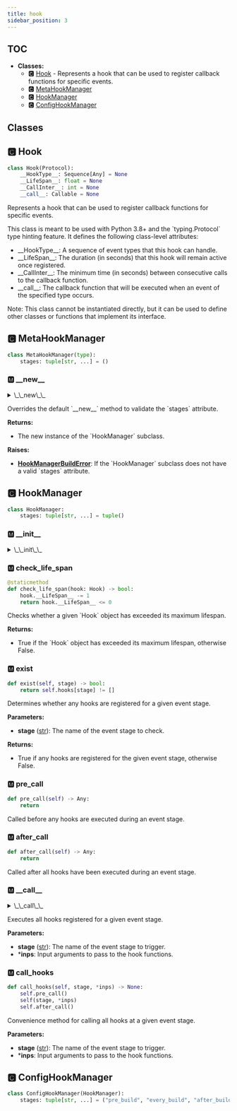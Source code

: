 ```yaml
---
title: hook
sidebar_position: 3
---
```


## TOC

- **Classes:**
  - 🅲 [Hook](#🅲-hook) - Represents a hook that can be used to register callback functions for specific events.
  - 🅲 [MetaHookManager](#🅲-metahookmanager)
  - 🅲 [HookManager](#🅲-hookmanager)
  - 🅲 [ConfigHookManager](#🅲-confighookmanager)

## Classes

## 🅲 Hook

```python
class Hook(Protocol):
    __HookType__: Sequence[Any] = None
    __LifeSpan__: float = None
    __CallInter__: int = None
    __call__: Callable = None
```

Represents a hook that can be used to register callback functions for specific events.

This class is meant to be used with Python 3.8\+ and the \`typing.Protocol\` type hinting feature.
It defines the following class-level attributes:

- \_\_HookType\_\_: A sequence of event types that this hook can handle.
- \_\_LifeSpan\_\_: The duration \(in seconds\) that this hook will remain active once registered.
- \_\_CallInter\_\_: The minimum time \(in seconds\) between consecutive calls to the callback
    function.
- \_\_call\_\_: The callback function that will be executed when an event of the specified type
    occurs.

Note: This class cannot be instantiated directly, but it can be used to define other classes
    or functions that implement its interface.
## 🅲 MetaHookManager

```python
class MetaHookManager(type):
    stages: tuple[str, ...] = ()
```


### 🅼 \_\_new\_\_

<details>

<summary>\_\_new\_\_</summary>
```python
def __new__(cls, name, bases, attrs):
    inst = type.__new__(cls, name, bases, attrs)
    stages = inst.stages
    if inst.__name__ != "HookManager" and not stages:
        raise HookManagerBuildError(
            f"The hook manager `{inst.__name__}` must have valid stages"
        )
    return inst
```

</details>


Overrides the default \`\_\_new\_\_\` method to validate the \`stages\` attribute.

**Returns:**

- The new instance of the \`HookManager\` subclass.

**Raises:**

- **[HookManagerBuildError](../-exceptions#🅲-hookmanagerbuilderror)**: If the \`HookManager\` subclass does not have
a valid \`stages\` attribute.
## 🅲 HookManager

```python
class HookManager:
    stages: tuple[str, ...] = tuple()
```


### 🅼 \_\_init\_\_

<details>

<summary>\_\_init\_\_</summary>
```python
def __init__(self, hooks: Sequence[Hook]) -> None:
    assert isinstance(hooks, Sequence)
    __error_msg = "The hook `{}` must have a valid `{}`, got {}"
    for h in hooks:
        if not hasattr(h, "__HookType__") or h.__HookType__ not in self.stages:
            raise HookBuildError(
                __error_msg.format(
                    h.__class__.__name__, "__HookType__", h.__HookType__
                )
            )
        if not hasattr(h, "__LifeSpan__") or h.__LifeSpan__ <= 0:
            raise HookBuildError(
                __error_msg.format(
                    h.__class__.__name__, "__LifeSpan__", h.__LifeSpan__
                )
            )
        if not hasattr(h, "__CallInter__") or h.__CallInter__ <= 0:
            raise HookBuildError(
                __error_msg.format(
                    h.__class__.__name__, "__CallInter__", h.__CallInter__
                )
            )
    self.hooks = defaultdict(list)
    self.calls: dict[str, int] = defaultdict(int)
    for h in hooks:
        self.hooks[h.__HookType__].append(h)
```

</details>

### 🅼 check\_life\_span

```python
@staticmethod
def check_life_span(hook: Hook) -> bool:
    hook.__LifeSpan__ -= 1
    return hook.__LifeSpan__ <= 0
```

Checks whether a given \`Hook\` object has exceeded its maximum lifespan.

**Returns:**

- True if the \`Hook\` object has exceeded its maximum lifespan, otherwise False.
### 🅼 exist

```python
def exist(self, stage) -> bool:
    return self.hooks[stage] != []
```

Determines whether any hooks are registered for a given event stage.

**Parameters:**

- **stage** ([str](https://docs.python.org/3/library/stdtypes.html#text-sequence-type-str)): The name of the event stage to check.

**Returns:**

- True if any hooks are registered for the given event stage, otherwise False.
### 🅼 pre\_call

```python
def pre_call(self) -> Any:
    return
```

Called before any hooks are executed during an event stage.
### 🅼 after\_call

```python
def after_call(self) -> Any:
    return
```

Called after all hooks have been executed during an event stage.
### 🅼 \_\_call\_\_

<details>

<summary>\_\_call\_\_</summary>
```python
def __call__(self, stage, *inps) -> None:
    dead_hook_idx: list[int] = []
    calls = self.calls[stage]
    for idx, hook in enumerate(self.hooks[stage]):
        if calls % hook.__CallInter__ == 0:
            res = hook(*inps)
            if res and self.check_life_span(hook):
                dead_hook_idx.append(idx - len(dead_hook_idx))
    for idx in dead_hook_idx:
        self.hooks[stage].pop(idx)
    self.calls[stage] = calls + 1
```

</details>


Executes all hooks registered for a given event stage.

**Parameters:**

- **stage** ([str](https://docs.python.org/3/library/stdtypes.html#text-sequence-type-str)): The name of the event stage to trigger.
- ***inps**: Input arguments to pass to the hook functions.
### 🅼 call\_hooks

```python
def call_hooks(self, stage, *inps) -> None:
    self.pre_call()
    self(stage, *inps)
    self.after_call()
```

Convenience method for calling all hooks at a given event stage.

**Parameters:**

- **stage** ([str](https://docs.python.org/3/library/stdtypes.html#text-sequence-type-str)): The name of the event stage to trigger.
- ***inps**: Input arguments to pass to the hook functions.
## 🅲 ConfigHookManager

```python
class ConfigHookManager(HookManager):
    stages: tuple[str, ...] = ("pre_build", "every_build", "after_build")
```
